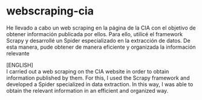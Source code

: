 # webscraping-cia

He llevado a cabo un web scraping en la página de la CIA con el objetivo de obtener información publicada por ellos. Para ello, utilicé el framework Scrapy y desarrollé un Spider especializado en la extracción de datos. De esta manera, pude obtener de manera eficiente y organizada la información relevante

[ENGLISH]
<br>
I carried out a web scraping on the CIA website in order to obtain information published by them. For this, I used the Scrapy framework and developed a Spider specialized in data extraction. In this way, I was able to obtain the relevant information in an efficient and organized way.

